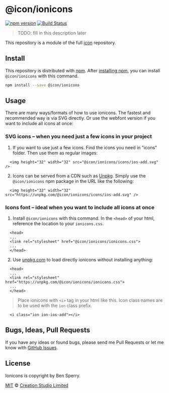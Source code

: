 # @icon/ionicons

[![npm version](https://img.shields.io/npm/v/@icon/ionicons.svg)](https://www.npmjs.org/package/@icon/ionicons)
[![Build Status](https://travis-ci.org/icon/icon.svg?branch=master)](https://travis-ci.org/icon/icon)

> TODO: fill in this description later

This repository is a module of the full [icon][icon] repository.

## Install

This repository is distributed with [npm]. After [installing npm][install-npm], you can install `@icon/ionicons` with this command.

```bash
npm install --save @icon/ionicons
```

## Usage

There are many ways/formats of how to use ionicons. The fastest and recommended way is via SVG directly. Or use the webfont version if you want to include all icons at once:

### SVG icons – when you need just a few icons in your project

  1. If you want to use just a few icons. Find the icons you need in "icons" folder. Then use them as regular images:

```
  <img height="32" width="32" src="@icon/ionicons/icons/ios-add.svg" />
```

  2. Icons can be served from a CDN such as [Unpkg][Unpkg]. Simply use the `@icon/ionicons` npm package in the URL like the following:

```
  <img height="32" width="32" src="https://unpkg.com/@icon/ionicons/icons/ios-add.svg" />
```

### Icons font – ideal when you want to include all icons at once

  1. Install `@icon/ionicons` with this command. In the `<head>` of your html, reference the location to your `ionicons.css`.

```
  <head>
  ...
  <link rel="stylesheet" href="@icon/ionicons/ionicons.css">
  ...
  </head>
```

  2. Use [unpkg.com][Unpkg] to load directly ionicons without installing anything:

```
  <head>
  ...
  <link rel="stylesheet" href="https://unpkg.com/@icon/ionicons/ionicons.css">
  ...
  </head>
```

> Place ionicons with `<i>` tag in your html like this. Icon class names are to be used with the `ion` class prefix.

```
  <i class="ion ion-ios-add"></i>
```


## Bugs, Ideas, Pull Requests

If you have any ideas or found bugs, please send me Pull Requests or let me know with [GitHub Issues][github issues].

## License

Ionicons is copyright by Ben Sperry.

[MIT](./LICENSE) &copy; [Creation Studio Limited](https://creationstudio.com/)

[icon]: https://github.com/icon/icon
[docs]: http://icon.github.io/
[npm]: https://www.npmjs.com/
[install-npm]: https://docs.npmjs.com/getting-started/installing-node
[sass]: http://sass-lang.com/
[github issues]: https://github.com/thecreation/icons/issues
[Unpkg]: https://unpkg.com